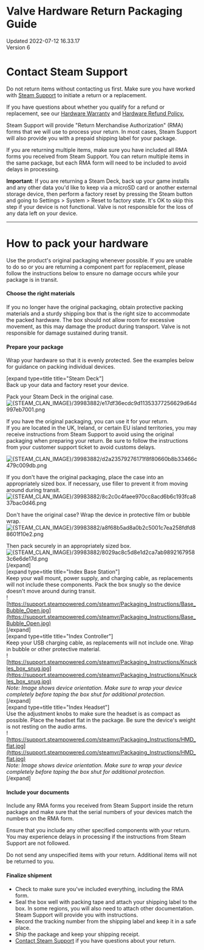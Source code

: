 # Valve Hardware Return Packaging Guide
Updated 2022-07-12 16.33.17  
Version 6  

# Contact Steam Support
  
Do not return items without contacting us first. Make sure you have worked with [Steam Support](https://help.steampowered.com/en/wizard/HelpWithSteamHardware) to initiate a return or a replacement.  
  
If you have questions about whether you qualify for a refund or replacement, see our [Hardware Warranty](https://help.steampowered.com/en/faqs/view/4E41-6123-79EF-25BA) and [Hardware Refund Policy.](https://store.steampowered.com/hardware_order_terms)  
  
Steam Support will provide "Return Merchandise Authorization" (RMA) forms that we will use to process your return. In most cases, Steam Support will also provide you with a prepaid shipping label for your package.  
  
If you are returning multiple items, make sure you have included all RMA forms you received from Steam Support. You can return multiple items in the same package, but each RMA form will need to be included to avoid delays in processing.  
  
**Important**: If you are returning a Steam Deck, back up your game installs and any other data you'd like to keep via a microSD card or another external storage device, then perform a factory reset by pressing the Steam button and going to Settings > System > Reset to factory state. It's OK to skip this step if your device is not functional. Valve is not responsible for the loss of any data left on your device.  
  
---
  
# How to pack your hardware
  
Use the product's original packaging whenever possible. If you are unable to do so or you are returning a component part for replacement, please follow the instructions below to ensure no damage occurs while your package is in transit.  
#### Choose the right materials
  
If you no longer have the original packaging, obtain protective packing materials and a sturdy shipping box that is the right size to accommodate the packed hardware. The box should not allow room for excessive movement, as this may damage the product during transport. Valve is not responsible for damage sustained during transit.  
#### Prepare your package
  
Wrap your hardware so that it is evenly protected. See the examples below for guidance on packing individual devices.  
  
  
[expand type=title title="Steam Deck"]  
Back up your data and factory reset your device.   
  
Pack your Steam Deck in the original case.  
![{STEAM_CLAN_IMAGE}/39983882/e17df36ecdc9d11353377256629d64d997eb7001.png]({STEAM_CLAN_IMAGE}/39983882/e17df36ecdc9d11353377256629d64d997eb7001.png)  
  
If you have the original packaging, you can use it for your return.   
If you are located in the UK, Ireland, or certain EU island territories, you may receive instructions from Steam Support to avoid using the original packaging when preparing your return. Be sure to follow the instructions from your customer support ticket to avoid customs delays.   
  
![{STEAM_CLAN_IMAGE}/39983882/d2a23579276171f8f80660b8b33466c479c009db.png]({STEAM_CLAN_IMAGE}/39983882/d2a23579276171f8f80660b8b33466c479c009db.png)  
  
If you don't have the original packaging, place the case into an appropriately sized box. If necessary, use filler to prevent it from moving around during transit.  
![{STEAM_CLAN_IMAGE}/39983882/8c2c0c4faee970cc8acd6b6c193fca837bac0d46.png]({STEAM_CLAN_IMAGE}/39983882/8c2c0c4faee970cc8acd6b6c193fca837bac0d46.png)  
  
Don't have the original case? Wrap the device in protective film or bubble wrap.  
![{STEAM_CLAN_IMAGE}/39983882/a8f68b5ad8a0b2c5001c7ea258fdfd88601f10e2.png]({STEAM_CLAN_IMAGE}/39983882/a8f68b5ad8a0b2c5001c7ea258fdfd88601f10e2.png)  
  
Then pack securely in an appropriately sized box.  
![{STEAM_CLAN_IMAGE}/39983882/8029ac8c5d8e1d2ca7ab98921679583c6e6de17d.png]({STEAM_CLAN_IMAGE}/39983882/8029ac8c5d8e1d2ca7ab98921679583c6e6de17d.png)  
[/expand]  
[expand type=title title="Index Base Station"]  
Keep your wall mount, power supply, and charging cable, as replacements will not include these components. Pack the box snugly so the device doesn't move around during transit.  
![https://support.steampowered.com/steamvr/Packaging_Instructions/Base_Bubble_Open.jpg](https://support.steampowered.com/steamvr/Packaging_Instructions/Base_Bubble_Open.jpg)  
[/expand]  
[expand type=title title="Index Controller"]  
Keep your USB charging cable, as replacements will not include one. Wrap in bubble or other protective material.  
![https://support.steampowered.com/steamvr/Packaging_Instructions/Knuckles_box_snug.jpg](https://support.steampowered.com/steamvr/Packaging_Instructions/Knuckles_box_snug.jpg)  
*Note: Image shows device orientation. Make sure to wrap your device completely before taping the box shut for additional protection.*  
[/expand]  
[expand type=title title="Index Headset"]  
Use the adjustment knobs to make sure the headset is as compact as possible. Place the headset flat in the package. Be sure the device's weight is not resting on the audio arms.  
![https://support.steampowered.com/steamvr/Packaging_Instructions/HMD_flat.jpg](https://support.steampowered.com/steamvr/Packaging_Instructions/HMD_flat.jpg)  
*Note: Image shows device orientation. Make sure to wrap your device completely before taping the box shut for additional protection.*  
[/expand]  
#### Include your documents
  
Include any RMA forms you received from Steam Support inside the return package and make sure that the serial numbers of your devices match the numbers on the RMA form.  
  
Ensure that you include any other specified components with your return. You may experience delays in processing if the instructions from Steam Support are not followed.  
  
Do not send any unspecified items with your return. Additional items will not be returned to you.  
#### Finalize shipment
  
* Check to make sure you've included everything, including the RMA form.
* Seal the box well with packing tape and attach your shipping label to the box. In some regions, you will also need to attach other documentation. Steam Support will provide you with instructions.
* Record the tracking number from the shipping label and keep it in a safe place.
* Ship the package and keep your shipping receipt.
* [Contact Steam Support](https://help.steampowered.com/en/wizard/HelpWithSteamHardware) if you have questions about your return.